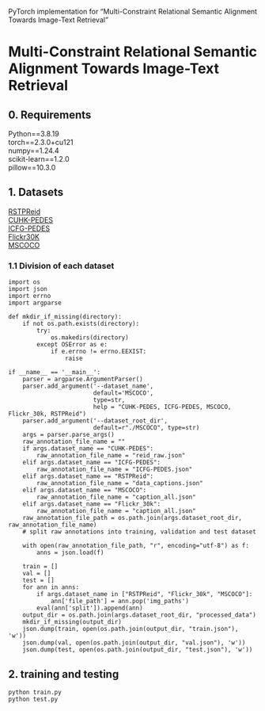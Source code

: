 PyTorch implementation for “Multi-Constraint Relational Semantic Alignment Towards Image-Text Retrieval”

# Multi-Constraint Relational Semantic Alignment Towards Image-Text Retrieval

## 0. Requirements
Python==3.8.19    
torch==2.3.0+cu121    
numpy==1.24.4    
scikit-learn==1.2.0    
pillow==10.3.0    

## 1. Datasets
[RSTPReid](https://ieeexplore.ieee.org/document/8100034/?arnumber=8100034)\
[CUHK-PEDES](http://arxiv.org/abs/2109.05534) \
[ICFG-PEDES](http://arxiv.org/abs/2107.12666) \
[Flickr30K](https://ieeexplore.ieee.org/document/7298932/?arnumber=7298932) \
[MSCOCO](http://link.springer.com/10.1007/978-3-319-10602-1_48)    

### 1.1 Division of each dataset
```
import os
import json
import errno
import argparse

def mkdir_if_missing(directory):
    if not os.path.exists(directory):
        try:
            os.makedirs(directory)
        except OSError as e:
            if e.errno != errno.EEXIST:
                raise

if __name__ == '__main__':
    parser = argparse.ArgumentParser()
    parser.add_argument('--dataset_name', 
                        default='MSCOCO', 
                        type=str, 
                        help = "CUHK-PEDES, ICFG-PEDES, MSCOCO, Flickr_30k, RSTPReid")
    parser.add_argument('--dataset_root_dir', 
                        default=r"./MSCOCO", type=str)
    args = parser.parse_args()
    raw_annotation_file_name = ""
    if args.dataset_name == "CUHK-PEDES":
        raw_annotation_file_name = "reid_raw.json"
    elif args.dataset_name == "ICFG-PEDES":
        raw_annotation_file_name = "ICFG-PEDES.json"
    elif args.dataset_name == "RSTPReid":
        raw_annotation_file_name = "data_captions.json"
    elif args.dataset_name == "MSCOCO":
        raw_annotation_file_name = "caption_all.json"
    elif args.dataset_name == "Flickr_30k":
        raw_annotation_file_name = "caption_all.json"
    raw_annotation_file_path = os.path.join(args.dataset_root_dir, raw_annotation_file_name)
    # split raw annotations into training, validation and test dataset

    with open(raw_annotation_file_path, "r", encoding="utf-8") as f:
        anns = json.load(f)

    train = []
    val = []
    test = []
    for ann in anns:
        if args.dataset_name in ["RSTPReid", "Flickr_30k", "MSCOCO"]:
            ann['file_path'] = ann.pop('img_paths')
        eval(ann['split']).append(ann)
    output_dir = os.path.join(args.dataset_root_dir, "processed_data")
    mkdir_if_missing(output_dir)
    json.dump(train, open(os.path.join(output_dir, "train.json"), 'w'))
    json.dump(val, open(os.path.join(output_dir, "val.json"), 'w'))
    json.dump(test, open(os.path.join(output_dir, "test.json"), 'w'))

```

## 2. training and testing
```
python train.py
python test.py
```

